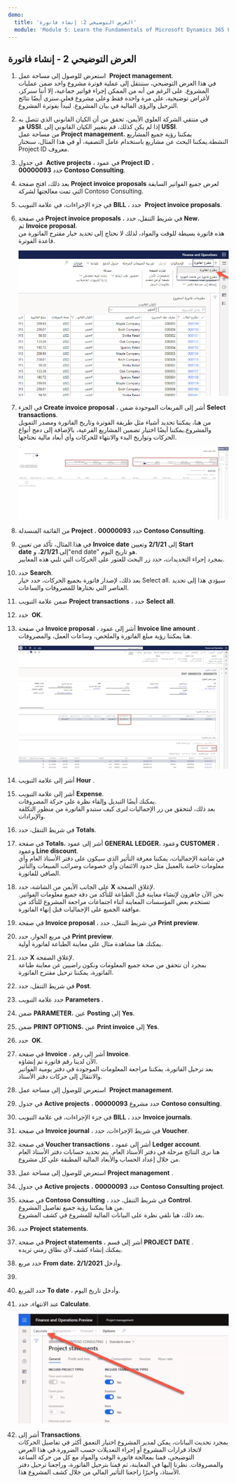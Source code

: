 ```yaml
---
demo:
  title: 'العرض التوضيحي 2: إنشاء فاتورة'
  module: 'Module 5: Learn the Fundamentals of Microsoft Dynamics 365 Project Operations'
---
```


## <a name="demo-2---create-an-invoice"></a>العرض التوضيحي 2 - إنشاء فاتورة

1. استعرض للوصول إلى مساحة عمل  **Project management**.  
    في هذا العرض التوضيحي، سننتقل إلى عملية فوترة مشروع واحد ضمن عمليات المشروع. على الرغم من أنه من الممكن إجراء فواتير جماعية، إلا أننا سنركز، لأغراض توضيحية، على مرة واحدة فقط وعلى مشروع فعلي.سنرى أيضًا نتائج الترحيل والرؤى المالية في بيان المشروع. لنبدأ بفوترة المشروع. 

1. في منتقي الشركة العلوي الأيمن، تحقق من أن الكيان القانوني الذي تتصل به هو **USSI**. إذا لم يكن كذلك، قم بتغيير الكيان القانوني إلى **USSI**.  
    من مساحة عمل **Project management**، يمكننا رؤية جميع المشاريع النشطة.يمكننا البحث عن مشاريع باستخدام عامل التصفية، أو في هذا المثال، سنختار Project ID معروف. 

1. في جدول  **Active projects** ، في عمود **Project ID** ، حدد **00000093 Contoso Consulting**.  

1. بعد ذلك، افتح صفحة **Project invoice proposals** لعرض جميع الفواتير السابقة التي تمت معالجتها لشركة Contoso Consulting. 

1. في جزء الإجراءات، في علامة التبويب **BILL** ، حدد  **Project invoice proposals**. 

1. في صفحة **Project invoice proposals** ، في شريط التنقل، حدد **New**، ثم **Invoice proposal**.  
    هذه فاتورة بسيطة للوقت والمواد، لذلك لا نحتاج إلى تحديد خيار مقترح الفاتورة من قاعدة الفوترة. 

    ![لقطة شاشة لصفحة مقترحات فواتير المشروع مع تمييز مقترح فاتورة جديد.](./media/projops_invoice_1_new_invoice_proposal.png)

1. في الجزء **Create invoice proposal** ، أشر إلى المربعات الموجودة ضمن **Select transactions**.  
    من هنا، يمكننا تحديد أشياء مثل طريقة الفوترة وتاريخ الفاتورة ومصدر التمويل والمشروع.يمكننا أيضًا اختيار تضمين المشاريع الفرعية، بالإضافة إلى دمج أنواع الحركات وتواريخ البدء والانتهاء للحركات وأي أبعاد مالية نحتاجها. 

    ![لقطة شاشة لجزء إنشاء مقترح فاتورة مع تمييز قسم "تحديد الحركات".](./media/projops_invoice_2_select_transactions.png)

1. من القائمة المنسدلة **Project** ، حدد **00000093 Contoso Consulting**. 

1. في هذا المثال، تأكد من تعيين **Invoice date** إلى **2/1/21** وتعيين **Start date** إلى **2/1/21**، و"end date" هو تاريخ اليوم.  
    بمجرد إجراء التحديدات، حدد زر البحث للعثور على الحركات التي تلبي هذه المعايير.

1. حدد **Search**.  
    بعد ذلك، لإصدار فاتورة بجميع الحركات، حدد خيار Select all. سيؤدي هذا إلى تحديد العناصر التي نختارها للمصروفات والساعات.

1. ضمن علامة التبويب **Project transactions** ، حدد **Select all**.

1. حدد  **OK**. 

1. في صفحة **Invoice proposal** ، أشر إلى عمود **Invoice line amount** .  
    هنا يمكننا رؤية مبلغ الفاتورة والملخص، وساعات العمل، والمصروفات.

    ![لقطة شاشة لصفحة مقترح الفاتورة مع تمييز عمود مبلغ سطر الفاتورة.](./media/projops_invoice_3_invoice_line_amount_column.png)

1. أشر إلى علامة التبويب **Hour** . 

1. أشر إلى علامة التبويب **Expense**.  
    يمكنك أيضًا التبديل وإلقاء نظرة على حركة المصروفات.  
بعد ذلك، لنتحقق من زر الإجماليات لنرى كيف ستبدو الفاتورة من منظور التكلفة والإيرادات.

1. في شريط التنقل، حدد **Totals**.

1. في صفحة **Totals**، أشر إلى عمود **GENERAL LEDGER**، وعمود **CUSTOMER** ، وعمود **Line discount**.  
    في شاشة الإجماليات، يمكننا معرفة التأثير الذي سيكون على دفتر الأستاذ العام وأي معلومات خاصة بالعميل مثل حدود الائتمان وأي خصومات وضرائب المبيعات والتأثير الصافي للفاتورة. 

1. على الجانب الأيمن من الشاشة، حدد **X** لإغلاق الصفحة.  
    نحن الآن جاهزون لإنشاء معاينة قبل الطباعة للتأكد من دقة جميع معلومات الفواتير. تستخدم بعض المؤسسات المعاينة أثناء اجتماعات مراجعة المشروع للتأكد من موافقة الجميع على الإجماليات قبل إنهاء الفاتورة. 

1. في صفحة **Invoice proposal** ، في شريط التنقل، حدد **Print preview**. 

1. في مربع الحوار، حدد **Print preview**.  
    يمكنك هنا مشاهدة مثال على معاينة الطباعة لفاتورة أولية. 

1. حدد **X** لإغلاق الصفحة.  
    بمجرد أن نتحقق من صحة جميع المعلومات ونكون راضيين عن معاينة طباعة الفاتورة، يمكننا ترحيل مقترح الفاتورة.

1. في شريط التنقل، حدد **Post**.

1. حدد علامة التبويب **Parameters** .

1. ضمن **PARAMETER**، عين **Posting** إلى **Yes**.

1. ضمن **PRINT OPTIONS**، عين **Print invoice** إلى **Yes**.

1. حدد  **OK**.

1. في صفحة **Invoice** ، أشر إلى رقم **Invoice**.  
    الآن لدينا رقم فاتورة تم إنشاؤه.  
    بعد ترحيل الفاتورة، يمكننا مراجعة المعلومات الموجودة في دفتر يومية الفواتير والانتقال إلى حركات دفتر الأستاذ.

1. استعرض للوصول إلى مساحة عمل  **Project management**.

1. في جدول **Active projects** ، حدد مشروع **00000093** **Contoso consulting**.

1. في جزء الإجراءات، في علامة التبويب **BILL** ، حدد **Invoice journals**.

1. في صفحة **Invoice journal** ، في شريط الإجراءات، حدد **Voucher**.

1. في صفحة **Voucher transactions** ، أشر إلى عمود **Ledger account**.  
    هنا نرى النتائج مرحلة في دفتر الأستاذ العام. يتم تحديد حسابات دفتر الأستاذ العام من خلال إعداد الحساب والأبعاد المالية المطبقة على كل مشروع.

1. استعرض للوصول إلى مساحة عمل **Project management** . 

1. في جدول **Active projects** ، حدد **00000093 Contoso Consulting project**.

1. في صفحة **Contoso Consulting** ، في شريط التنقل، حدد **Control**.  
    من هنا يمكننا رؤية جميع تفاصيل المشروع.  
    بعد ذلك، هيا نلقي نظرة على البيانات المالية للمشروع في كشف المشروع.

1. حدد **Project statements**.

1. في صفحة **Project statements** ، أشر إلى قسم **PROJECT DATE** .  
يمكنك إنشاء كشف لأي نطاق زمني تريده.

1. حدد مربع **From date**، وأدخل **2/1/2021**.
1. 
1. حدد المربع **To date** ، وأدخل تاريخ اليوم.

1. عند الانتهاء، حدد **Calculate**.

    ![لقطة شاشة لصفحة كشوف المشروع مع تمييز خيار الحساب.](./media/projops_invoice_4_calculate.png)

1. أشر إلى **Transactions**.  
    بمجرد تحديث البيانات، يمكن لمدير المشروع اختيار التعمق أكثر في تفاصيل الحركات لاتخاذ قرارات المشروع أو إجراء التعديلات حسب الضرورة.في هذا العرض التوضيحي، قمنا بمعالجة فاتورة الوقت والمواد مع كل من حركة الساعة والمصروفات. نظرنا إليها في المعاينة، ثم قمنا بترحيل الفاتورة، وراجعنا ترحيل دفتر الأستاذ، وأخيرًا راجعنا التأثير المالي من خلال كشف المشروع هذا.
